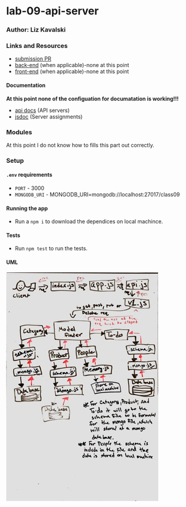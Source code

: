 # lab-09-api-server

### Author: Liz Kavalski

### Links and Resources
* [submission PR](https://github.com/liz-kavalski-401-advanced-javascript/lab-09-api/pull/1)
* [back-end](http://xyz.com) (when applicable)-none at this point
* [front-end](http://xyz.com) (when applicable)-none at this point

#### Documentation
__At this point none of the configuation for documatation is working!!!__
* [api docs](http://xyz.com) (API servers)
* [jsdoc](http://xyz.com) (Server assignments)

### Modules
At this point I do not know how to fills this part out correctly.

### Setup
#### `.env` requirements
* `PORT` - 3000
* `MONGODB_URI` - MONGODB_URI=mongodb://localhost:27017/class09

#### Running the app
* Run a `npm i` to download the dependices on local machince.
  
#### Tests
* Run `npm test` to run the tests.

#### UML
![UML](https://github.com/liz-kavalski-401-advanced-javascript/pictures/blob/master/images/Lab%209-small.jpg)
